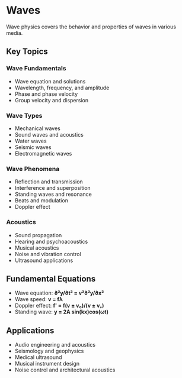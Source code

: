# Waves

Wave physics covers the behavior and properties of waves in various media.

## Key Topics

### Wave Fundamentals
- Wave equation and solutions
- Wavelength, frequency, and amplitude
- Phase and phase velocity
- Group velocity and dispersion

### Wave Types
- Mechanical waves
- Sound waves and acoustics
- Water waves
- Seismic waves
- Electromagnetic waves

### Wave Phenomena
- Reflection and transmission
- Interference and superposition
- Standing waves and resonance
- Beats and modulation
- Doppler effect

### Acoustics
- Sound propagation
- Hearing and psychoacoustics
- Musical acoustics
- Noise and vibration control
- Ultrasound applications

## Fundamental Equations

- Wave equation: **∂²y/∂t² = v²∂²y/∂x²**
- Wave speed: **v = fλ**
- Doppler effect: **f' = f(v ± v₀)/(v ± vₛ)**
- Standing wave: **y = 2A sin(kx)cos(ωt)**

## Applications

- Audio engineering and acoustics
- Seismology and geophysics
- Medical ultrasound
- Musical instrument design
- Noise control and architectural acoustics